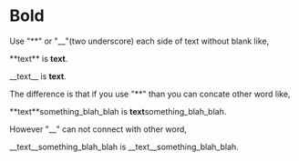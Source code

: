 # Bold
Use "**" or "__"(two underscore) each side of text without blank like,

\*\*text\*\* is **text**.

\_\_text\_\_ is __text__.

The difference is that if you use "**" than you can concate other word like,

\*\*text\*\*something_blah_blah is **text**something_blah_blah.

However "__" can not connect with other word,

\_\_text\_\_something_blah_blah is __text__something_blah_blah.

